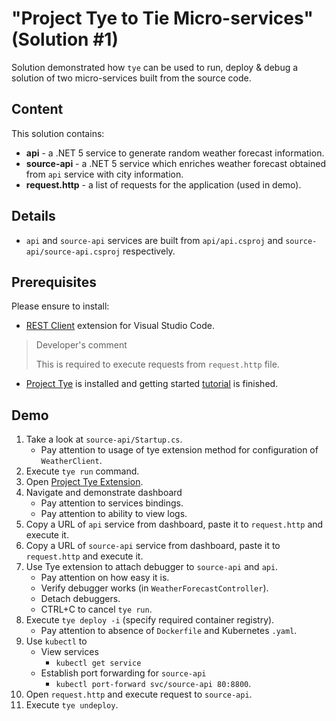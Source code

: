 # "Project Tye to Tie Micro-services" (Solution #1)

Solution demonstrated how `tye` can be used to run, deploy & debug a solution of two micro-services built from the source code.

## Content

This solution contains:

* **api** - a .NET 5 service to generate random weather forecast information.
* **source-api** - a .NET 5 service which enriches weather forecast obtained from `api` service with city information.
* **request.http** - a list of requests for the application (used in demo). 

## Details

* `api` and `source-api` services are built from `api/api.csproj` and `source-api/source-api.csproj` respectively.

## Prerequisites

Please ensure to install:

* [REST Client](https://github.com/Huachao/vscode-restclient) extension for Visual Studio Code.

> Developer's comment 
>
> This is required to execute requests from `request.http` file.

* [Project Tye](https://github.com/dotnet/tye) is installed and getting started [tutorial](https://github.com/dotnet/tye/blob/main/docs/tutorials/hello-tye/00_run_locally.md) is finished.

## Demo

1. Take a look at `source-api/Startup.cs`. 
    * Pay attention to usage of tye extension method for configuration of `WeatherClient`.
2. Execute `tye run` command. 
3. Open [Project Tye Extension](https://github.com/Microsoft/vscode-tye/). 
4. Navigate and demonstrate dashboard
    * Pay attention to services bindings.
    * Pay attention to ability to view logs.
6. Copy a URL of `api` service from dashboard, paste it to `request.http` and execute it.
7. Copy a URL of `source-api` service from dashboard, paste it to `request.http` and execute it. 
8. Use Tye extension to attach debugger to `source-api` and `api`. 
    * Pay attention on how easy it is. 
    * Verify debugger works (in `WeatherForecastController`).
    * Detach debuggers. 
    * CTRL+C to cancel `tye run`.
11. Execute `tye deploy -i` (specify required container registry).
    * Pay attention to absence of `Dockerfile` and Kubernetes `.yaml`.
13. Use `kubectl` to
    * View services
        * `kubectl get service`
    * Establish port forwarding for `source-api`
        * `kubectl port-forward svc/source-api 80:8800`.
15. Open `request.http` and execute request to `source-api`.
16. Execute `tye undeploy`.
